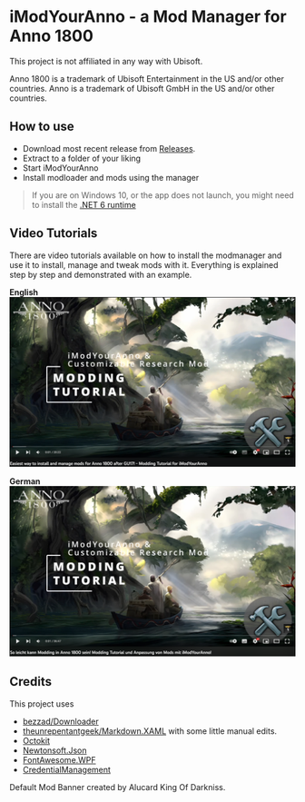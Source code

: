 # iModYourAnno - a Mod Manager for Anno 1800

This project is not affiliated in any way with Ubisoft.

Anno 1800 is a trademark of Ubisoft Entertainment in the US and/or other countries.
Anno is a trademark of Ubisoft GmbH in the US and/or other countries.

## How to use

- Download most recent release from [Releases](https://github.com/anno-mods/iModYourAnno/releases).
- Extract to a folder of your liking
- Start iModYourAnno
- Install modloader and mods using the manager

> If you are on Windows 10, or the app does not launch, you might need to install the [.NET 6 runtime](https://dotnet.microsoft.com/en-us/download/dotnet/6.0/runtime)

## Video Tutorials
There are video tutorials available on how to install the modmanager and use it to install, manage and tweak mods with it. Everything is explained step by step and demonstrated with an example.

**English** 
[![Watch the video](docs/imageforgithubreadme_en.png)](https://youtu.be/5wnJ0LDQJK4)

**German**
[![Watch the video](docs/imageforgithubreadme_de.png)](https://youtu.be/h0y0gn_m-Es)


## Credits
 
This project uses 

- [bezzad/Downloader](https://github.com/bezzad/Downloader)
- [theunrepentantgeek/Markdown.XAML](https://github.com/theunrepentantgeek/Markdown.XAML) with some little manual edits.
- [Octokit](https://github.com/octokit/octokit.net)
- [Newtonsoft.Json](https://www.newtonsoft.com/json)
- [FontAwesome.WPF](https://github.com/charri/Font-Awesome-WPF)
- [CredentialManagement](https://github.com/ilyalozovyy/credentialmanagement)

Default Mod Banner created by Alucard King Of Darkniss.
